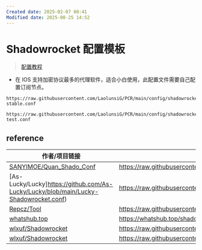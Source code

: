 ```yaml
---
Created date: 2025-02-07 00:41
Modified date: 2025-08-25 14:52
---
```

# Shadowrocket 配置模板

> [配置教程](https://github.com/LaolunsiG/PCR/blob/main/Agency_Wiki/Agency_Config_Tutorial/shadowrocket%20%E9%85%8D%E7%BD%AE%E6%95%99%E7%A8%8B.md)

- 在 IOS 支持加密协议最多的代理软件，适合小白使用，此配置文件需要自己配置订阅节点。

```
https://raw.githubusercontent.com/LaolunsiG/PCR/main/config/shadowrocket/Shadowrocket-stable.conf
```

```
https://raw.githubusercontent.com/LaolunsiG/PCR/main/config/shadowrocket/shadowrocket-test.conf
```

## reference

| 作者/项目链接                                                                                                    | 配置链接                                                                                                |
| ---------------------------------------------------------------------------------------------------------- | --------------------------------------------------------------------------------------------------- |
| [SANYIMOE/Quan_Shado_Conf](https://github.com/SANYIMOE/Quan_Shado_Conf/blob/master/conf/shadowrocket.conf) | https://raw.githubusercontent.com/SANYIMOE/Quan_Shado_Conf/refs/heads/master/conf/shadowrocket.conf |
| [As-Lucky/Lucky]https://github.com/As-Lucky/Lucky/blob/main/Lucky-Shadowrocket.conf)                       | https://raw.githubusercontent.com/As-Lucky/Lucky/main/Lucky-Shadowrocket.conf                       |
| [Repcz/Tool](https://github.com/Repcz/Tool/tree/X/Shadowrocket)                                            | https://raw.githubusercontent.com/Repcz/Tool/refs/heads/X/Shadowrocket/Shadowrocket.conf            |
| [whatshub.top](https://whatshub.top/shadowrocket)                                                          | https://whatshub.top/shadowrocket_basic.conf                                                        |
| [wlxuf/Shadowrocket](https://github.com/wlxuf/Shadowrocket)                                                | https://raw.githubusercontent.com/wlxuf/Shadowrocket/main/lazy.conf                                 |
| [wlxuf/Shadowrocket](https://github.com/wlxuf/Shadowrocket)                                                | https://raw.githubusercontent.com/wlxuf/Shadowrocket/main/lazy_group.conf                           |

